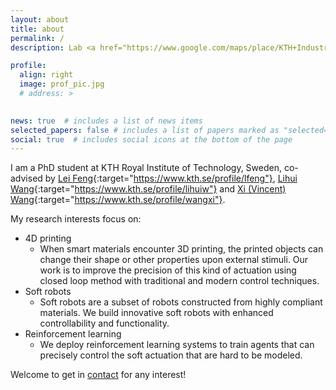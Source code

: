 ```yaml
---
layout: about
title: about
permalink: /
description: Lab <a href="https://www.google.com/maps/place/KTH+Industriell+Produktion/@59.3536926,18.0641259,18z/data=!4m5!3m4!1s0x465f9d1370b0dad3:0x6766c1267decd858!8m2!3d59.3534179!4d18.0637247?authuser=1" class="page-description" target="_blank">A411</a>, Brinellvägen 83, 114 28 Stockholm, Sweden

profile:
  align: right
  image: prof_pic.jpg
  # address: >
    

news: true  # includes a list of news items
selected_papers: false # includes a list of papers marked as "selected={true}"
social: true  # includes social icons at the bottom of the page
---
```


I am a PhD student at KTH Royal Institute of Technology, Sweden, co-advised by [Lei Feng](https://www.kth.se/profile/lfeng){:target="https://www.kth.se/profile/lfeng"}, [Lihui Wang](https://www.kth.se/profile/lihuiw){:target="https://www.kth.se/profile/lihuiw"} and [Xi (Vincent) Wang](https://www.kth.se/profile/wangxi){:target="https://www.kth.se/profile/wangxi"}.

My research interests focus on:
- 4D printing
  - When smart materials encounter 3D printing, the printed objects can change their shape or other properties upon external stimuli. Our work is to improve the precision of this kind of actuation using closed loop method with traditional and modern control techniques.
- Soft robots
  - Soft robots are a subset of robots constructed from highly compliant materials. We build innovative soft robots with enhanced controllability and functionality.
- Reinforcement learning
  - We deploy reinforcement learning systems to train agents that can precisely control the soft actuation that are hard to be modeled.

Welcome to get in [contact](mailto://qinglei.ji.acad@gmail.com) for any interest!
